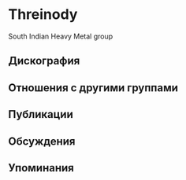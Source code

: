 # Threinody

South Indian Heavy Metal group

## Дискография


## Отношения с другими группами


## Публикации


## Обсуждения


## Упоминания

